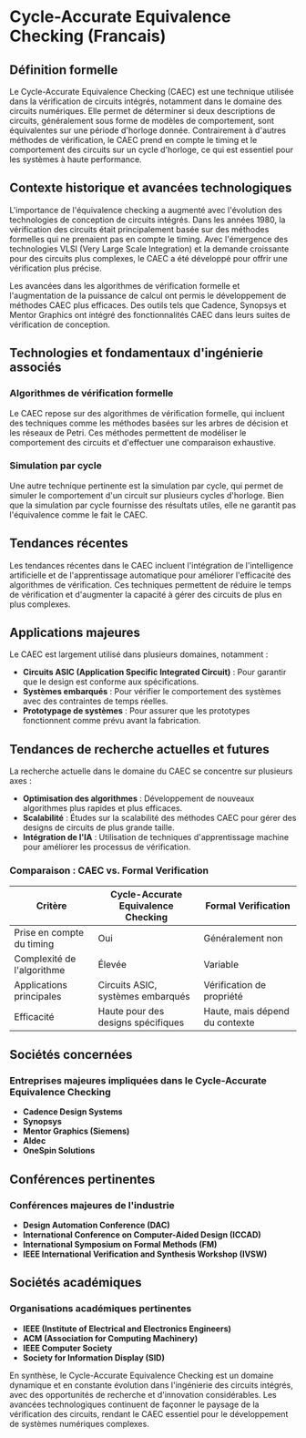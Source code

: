 # Cycle-Accurate Equivalence Checking (Francais)

## Définition formelle

Le Cycle-Accurate Equivalence Checking (CAEC) est une technique utilisée dans la vérification de circuits intégrés, notamment dans le domaine des circuits numériques. Elle permet de déterminer si deux descriptions de circuits, généralement sous forme de modèles de comportement, sont équivalentes sur une période d'horloge donnée. Contrairement à d'autres méthodes de vérification, le CAEC prend en compte le timing et le comportement des circuits sur un cycle d'horloge, ce qui est essentiel pour les systèmes à haute performance.

## Contexte historique et avancées technologiques

L'importance de l'équivalence checking a augmenté avec l'évolution des technologies de conception de circuits intégrés. Dans les années 1980, la vérification des circuits était principalement basée sur des méthodes formelles qui ne prenaient pas en compte le timing. Avec l'émergence des technologies VLSI (Very Large Scale Integration) et la demande croissante pour des circuits plus complexes, le CAEC a été développé pour offrir une vérification plus précise.

Les avancées dans les algorithmes de vérification formelle et l'augmentation de la puissance de calcul ont permis le développement de méthodes CAEC plus efficaces. Des outils tels que Cadence, Synopsys et Mentor Graphics ont intégré des fonctionnalités CAEC dans leurs suites de vérification de conception.

## Technologies et fondamentaux d'ingénierie associés

### Algorithmes de vérification formelle

Le CAEC repose sur des algorithmes de vérification formelle, qui incluent des techniques comme les méthodes basées sur les arbres de décision et les réseaux de Petri. Ces méthodes permettent de modéliser le comportement des circuits et d'effectuer une comparaison exhaustive.

### Simulation par cycle

Une autre technique pertinente est la simulation par cycle, qui permet de simuler le comportement d'un circuit sur plusieurs cycles d'horloge. Bien que la simulation par cycle fournisse des résultats utiles, elle ne garantit pas l'équivalence comme le fait le CAEC.

## Tendances récentes

Les tendances récentes dans le CAEC incluent l'intégration de l'intelligence artificielle et de l'apprentissage automatique pour améliorer l'efficacité des algorithmes de vérification. Ces techniques permettent de réduire le temps de vérification et d'augmenter la capacité à gérer des circuits de plus en plus complexes.

## Applications majeures

Le CAEC est largement utilisé dans plusieurs domaines, notamment :

- **Circuits ASIC (Application Specific Integrated Circuit)** : Pour garantir que le design est conforme aux spécifications.
- **Systèmes embarqués** : Pour vérifier le comportement des systèmes avec des contraintes de temps réelles.
- **Prototypage de systèmes** : Pour assurer que les prototypes fonctionnent comme prévu avant la fabrication.

## Tendances de recherche actuelles et futures

La recherche actuelle dans le domaine du CAEC se concentre sur plusieurs axes :

- **Optimisation des algorithmes** : Développement de nouveaux algorithmes plus rapides et plus efficaces.
- **Scalabilité** : Études sur la scalabilité des méthodes CAEC pour gérer des designs de circuits de plus grande taille.
- **Intégration de l'IA** : Utilisation de techniques d'apprentissage machine pour améliorer les processus de vérification.

### Comparaison : CAEC vs. Formal Verification

| Critère                        | Cycle-Accurate Equivalence Checking | Formal Verification         |
|--------------------------------|------------------------------------|-----------------------------|
| Prise en compte du timing      | Oui                                | Généralement non            |
| Complexité de l'algorithme     | Élevée                             | Variable                    |
| Applications principales        | Circuits ASIC, systèmes embarqués  | Vérification de propriété    |
| Efficacité                     | Haute pour des designs spécifiques | Haute, mais dépend du contexte |

## Sociétés concernées

### Entreprises majeures impliquées dans le Cycle-Accurate Equivalence Checking

- **Cadence Design Systems**
- **Synopsys**
- **Mentor Graphics (Siemens)**
- **Aldec**
- **OneSpin Solutions**

## Conférences pertinentes

### Conférences majeures de l'industrie

- **Design Automation Conference (DAC)**
- **International Conference on Computer-Aided Design (ICCAD)**
- **International Symposium on Formal Methods (FM)**
- **IEEE International Verification and Synthesis Workshop (IVSW)**

## Sociétés académiques

### Organisations académiques pertinentes

- **IEEE (Institute of Electrical and Electronics Engineers)**
- **ACM (Association for Computing Machinery)**
- **IEEE Computer Society**
- **Society for Information Display (SID)**

En synthèse, le Cycle-Accurate Equivalence Checking est un domaine dynamique et en constante évolution dans l'ingénierie des circuits intégrés, avec des opportunités de recherche et d'innovation considérables. Les avancées technologiques continuent de façonner le paysage de la vérification des circuits, rendant le CAEC essentiel pour le développement de systèmes numériques complexes.